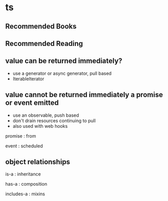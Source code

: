 # ts

## Recommended Books

## Recommended Reading

## value can be returned immediately?

- use a generator or async generator, pull based
- IterableIterator

## value cannot be returned immediately a promise or event emitted

- use an observable, push based
- don't drain resources continuing to pull
- also used with web hooks

promise
: from

event
: scheduled

## object relationships

is-a
: inheritance

has-a
: composition

includes-a
: mixins
